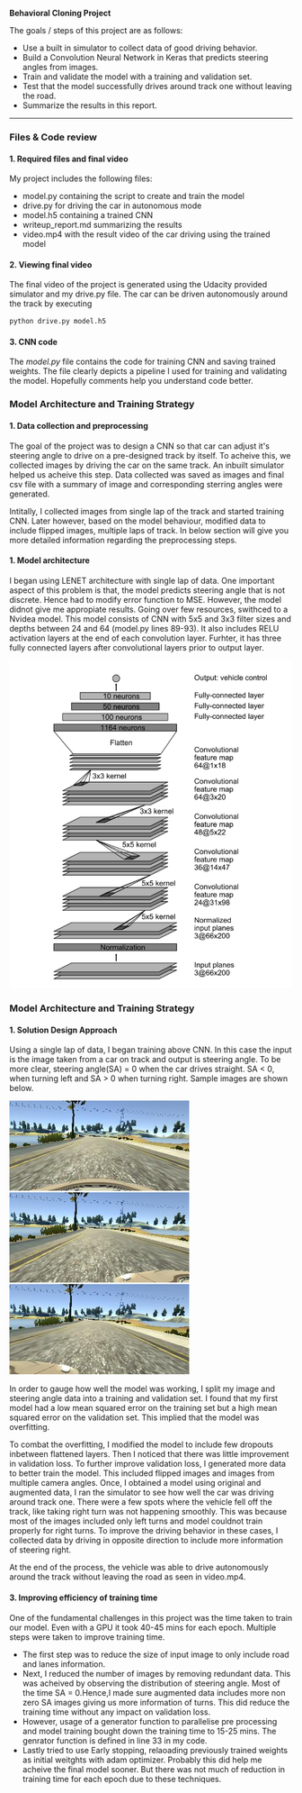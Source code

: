 

**Behavioral Cloning Project**

The goals / steps of this project are as follows:
* Use a built in simulator to collect data of good driving behavior.
* Build a Convolution Neural Network in Keras that predicts steering angles from images.
* Train and validate the model with a training and validation set.
* Test that the model successfully drives around track one without leaving the road.
* Summarize the results in this report.


[//]: # (Image References)

[image1]: ./examples/nVidia_model.png "Model architecture"
[image2]: ./examples/center_2018_02_03_04_01_27_636.jpg "Center"
[image3]: ./examples/left_2018_02_03_04_01_27_636.jpg "Left turn"
[image4]: ./examples/right_2018_02_03_04_01_27_636.jpg "Right turn"


---
### Files & Code review

#### 1.  Required files and final video

My project includes the following files:
* model.py containing the script to create and train the model
* drive.py for driving the car in autonomous mode
* model.h5 containing a trained CNN
* writeup_report.md summarizing the results
* video.mp4 with the result video of the car driving using the trained model

#### 2. Viewing final video
The final video of the project is generated using the Udacity provided simulator and my drive.py file. The car can be driven autonomously around the track by executing 
```sh
python drive.py model.h5
```

#### 3. CNN code

The *model.py* file contains the code for training CNN and saving trained weights. The file clearly depicts a pipeline I used for training and validating the model. Hopefully comments help you understand code better.

### Model Architecture and Training Strategy

#### 1. Data collection and preprocessing

The goal of the project was to design a CNN so that car can adjust it's steering angle to drive on a pre-designed track by itself. To acheive this, we collected images by driving the car on the same track. An inbuilt simulator helped us acheive this step. Data collected was saved as images and final csv file with a summary of image and corresponding sterring angles were generated. 

Intitally, I collected images from single lap of the track and started training CNN. Later however, based on the model behaviour, modified data to include flipped images, multiple laps of track. In below section will give you more detailed information regarding the preprocessing steps.

#### 1.  Model architecture 

I began using LENET architecture with single lap of data. One important aspect of this problem is that, the model predicts steering angle that is not discrete. Hence had to modify error function to MSE. However, the model didnot give me appropiate results. Going over few resources, swithced to a Nvidea model. This model consists of CNN with 5x5 and 3x3 filter sizes and depths between 24 and 64 (model.py lines 89-93). It also includes RELU activation layers at the end of each convolution layer. Furhter, it has three fully connected layers after convolutional layers prior to output layer.

![alt text][image1]


### Model Architecture and Training Strategy

#### 1. Solution Design Approach

Using a single lap of data, I began training above CNN. In this case the input is the image taken from a car on track and output is steering angle. To be more clear, steering angle(SA) = 0 when the car drives straight. SA < 0, when turning left and SA > 0 when turning right. Sample images are shown below.

![alt text][image2]
![alt text][image3]
![alt text][image4]

In order to gauge how well the model was working, I split my image and steering angle data into a training and validation set. I found that my first model had a low mean squared error on the training set but a high mean squared error on the validation set. This implied that the model was overfitting. 

To combat the overfitting, I modified the model to include few dropouts inbetween flattened layers.
Then I noticed that there was little improvement in validation loss. To further improve validation loss, I generated more data to better train the model. This included flipped images and images from multiple camera angles. Once, I obtained a model using original and augmented data, I ran the simulator to see how well the car was driving around track one. There were a few spots where the vehicle fell off the track, like taking right turn was not happening smoothly.  This was because most of the images included only left turns and model couldnot train properly for right turns. To improve the driving behavior in these cases, I collected data by driving in opposite direction to include more information of steering right. 

At the end of the process, the vehicle was able to drive autonomously around the track without leaving the road as seen in video.mp4.


#### 3. Improving efficiency of training time

One of the fundamental challenges in this project was the time taken to train our model. Even with a GPU it took 40-45 mins for each epoch. Multiple steps were taken to improve training time.

* The first step was to reduce the size of input image to only include road and lanes information.  
* Next, I reduced the number of images by removing redundant data. This was acheived by observing the distribution of steering angle. Most of the time SA = 0.Hence,I made sure augmented data includes more non zero SA images giving us more information of turns. This did reduce the training time without any impact on validation loss. 
* However, usage of a generator function to parallelise pre processing and model training bought down the training time to 15-25 mins. The genrator function is defined in line 33 in my code. 
* Lastly tried to use Early stopping, relaoading previously trained weights as initial weitghts with adam optimizer. Probably this did help me acheive the final model sooner. But there was not much of reduction in training time for each epoch due to these techniques.


